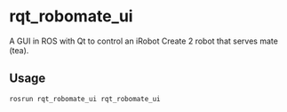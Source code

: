 # rqt_robomate_ui

A GUI in ROS with Qt to control an iRobot Create 2 robot that serves mate (tea).

## Usage

```bash
rosrun rqt_robomate_ui rqt_robomate_ui
```

